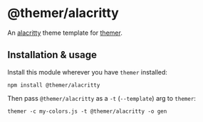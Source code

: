 # @themer/alacritty

An [alacritty](https://github.com/alacritty/alacritty) theme template for [themer](https://github.com/mjswensen/themer).

## Installation & usage

Install this module wherever you have `themer` installed:

    npm install @themer/alacritty

Then pass `@themer/alacritty` as a `-t` (`--template`) arg to `themer`:

    themer -c my-colors.js -t @themer/alacritty -o gen
